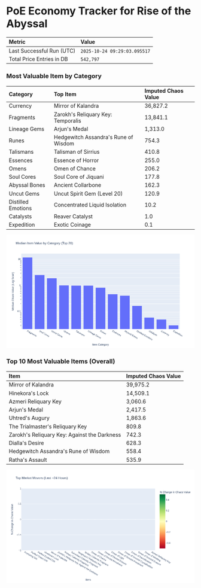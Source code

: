 # PoE Economy Tracker for Rise of the Abyssal

<!-- START_MAINTENANCE -->
| Metric | Value |
|:---|:---|
| Last Successful Run (UTC) | `2025-10-24 09:29:03.095517` |
| Total Price Entries in DB | `542,797` |

<!-- END_MAINTENANCE -->

<!-- START_DATAFRAME_DEBUG -->
<!-- END_DATAFRAME_DEBUG -->

<!-- START_CATEGORY_ANALYSIS -->
### Most Valuable Item by Category
| Category | Top Item | Imputed Chaos Value |
| :--- | :--- | :--- |
| Currency | Mirror of Kalandra | 36,827.2 |
| Fragments | Zarokh's Reliquary Key: Temporalis | 13,841.1 |
| Lineage Gems | Arjun's Medal | 1,313.0 |
| Runes | Hedgewitch Assandra's Rune of Wisdom | 754.3 |
| Talismans | Talisman of Sirrius | 410.8 |
| Essences | Essence of Horror | 255.0 |
| Omens | Omen of Chance | 206.2 |
| Soul Cores | Soul Core of Jiquani | 177.8 |
| Abyssal Bones | Ancient Collarbone | 162.3 |
| Uncut Gems | Uncut Spirit Gem (Level 20) | 120.9 |
| Distilled Emotions | Concentrated Liquid Isolation | 10.2 |
| Catalysts | Reaver Catalyst | 1.0 |
| Expedition | Exotic Coinage | 0.1 |


![Category Analysis Chart](charts/category_analysis.png)
<!-- END_ANALYSIS -->

<!-- START_ANALYSIS -->
### Top 10 Most Valuable Items (Overall)
| Item | Imputed Chaos Value |
| :--- | :--- |
| Mirror of Kalandra | 39,975.2 |
| Hinekora's Lock | 14,509.1 |
| Azmeri Reliquary Key | 3,060.6 |
| Arjun's Medal | 2,417.5 |
| Uhtred's Augury | 1,863.6 |
| The Trialmaster's Reliquary Key | 809.8 |
| Zarokh's Reliquary Key: Against the Darkness | 742.3 |
| Dialla's Desire | 628.3 |
| Hedgewitch Assandra's Rune of Wisdom | 558.4 |
| Ratha's Assault | 535.9 |


![Market Movers Chart](charts/market_movers.png)
<!-- END_ANALYSIS -->
